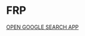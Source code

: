 # FRP
[OPEN GOOGLE SEARCH APP](intent://com.google.android.googlequicksearchbox/#Intent;scheme=android-app;end)
